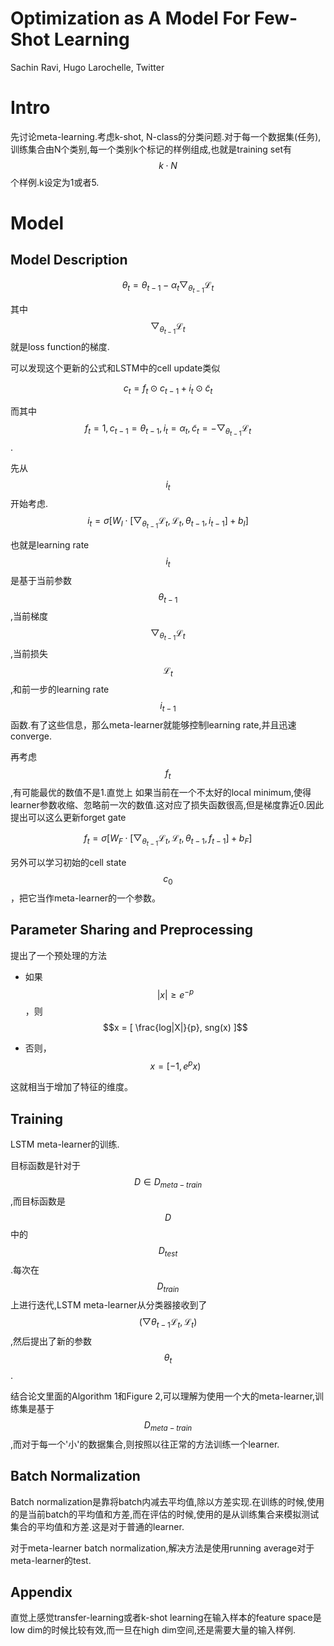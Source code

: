 # Optimization as A Model For Few-Shot Learning

Sachin Ravi, Hugo Larochelle, Twitter


# Intro

先讨论meta-learning.考虑k-shot, N-class的分类问题.对于每一个数据集(任务),训练集合由N个类别,每一个类别k个标记的样例组成,也就是training set有$$k \cdot N$$个样例.k设定为1或者5.

# Model

## Model Description

$$\theta_t = \theta_{t-1} - \alpha_t \bigtriangledown_{\theta_{t-1}} \mathcal{L}_t$$

其中$$\bigtriangledown_{\theta_{t-1}} \mathcal{L}_t$$就是loss function的梯度.

可以发现这个更新的公式和LSTM中的cell update类似

$$c_t = f_t \odot c_{t-1} + i_t \odot \tilde c_t$$

而其中$$f_t = 1, c_{t-1} = \theta_{t-1}, i_t = \alpha_t, \tilde c_t = - \bigtriangledown_{\theta_{t-1}} \mathcal{L}_t$$.

先从$$i_t$$开始考虑.$$i_t = \sigma [ W_I \cdot [ \bigtriangledown_{\theta_{t-1}} \mathcal{L}_t , \mathcal{L}_t, \theta_{t-1}, i_{t-1} ] + b_I ]$$

也就是learning rate $$i_t$$是基于当前参数$$\theta_{t-1}$$,当前梯度$$\bigtriangledown_{\theta_{t-1}} \mathcal{L}_t$$,当前损失$$\mathcal{L}_t$$,和前一步的learning rate $$i_{t-1}$$函数.有了这些信息，那么meta-learner就能够控制learning rate,并且迅速converge.

再考虑$$f_t$$,有可能最优的数值不是1.直觉上 如果当前在一个不太好的local minimum,使得learner参数收缩、忽略前一次的数值.这对应了损失函数很高,但是梯度靠近0.因此提出可以这么更新forget gate

$$f_t = \sigma [ W_F \cdot [ \bigtriangledown_{\theta_{t-1}} \mathcal{L}_t , \mathcal{L}_t, \theta_{t-1}, f_{t-1} ] + b_F ]$$

另外可以学习初始的cell state $$c_0$$，把它当作meta-learner的一个参数。

## Parameter Sharing and Preprocessing

提出了一个预处理的方法

+ 如果$$|x| \ge e^{-p}$$，则$$x = [ \frac{log|X|}{p}, sng(x) ]$$

+ 否则，$$x = [-1, e^p x)$$

这就相当于增加了特征的维度。

## Training

LSTM meta-learner的训练.

目标函数是针对于$$D \in D_{meta-train}$$,而目标函数是$$D$$中的$$D_{test}$$.每次在$$D_{train}$$上进行迭代,LSTM meta-learner从分类器接收到了$$(\bigtriangledown{\theta_{t-1}} \mathcal{L}_t, \mathcal{L}_t )$$,然后提出了新的参数$$\theta_t$$.

结合论文里面的Algorithm 1和Figure 2,可以理解为使用一个大的meta-learner,训练集是基于$$D_{meta-train}$$,而对于每一个'小'的数据集合,则按照以往正常的方法训练一个learner.

## Batch Normalization

Batch normalization是靠将batch内减去平均值,除以方差实现.在训练的时候,使用的是当前batch的平均值和方差,而在评估的时候,使用的是从训练集合来模拟测试集合的平均值和方差.这是对于普通的learner.

对于meta-learner batch normalization,解决方法是使用running average对于meta-learner的test.

## Appendix

直觉上感觉transfer-learning或者k-shot learning在输入样本的feature space是low dim的时候比较有效,而一旦在high dim空间,还是需要大量的输入样例.